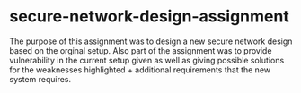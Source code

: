 # secure-network-design-assignment

The purpose of this assignment was to design a new secure network design based on the orginal setup. 
Also part of the assignment was to provide vulnerability in the current setup given as well as giving possible solutions for the weaknesses highlighted + additional requirements that the new system requires.


